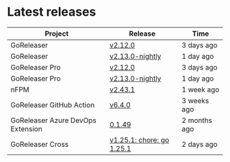 # Latest releases

| Project                           | Release                                                                                         | Time        |
| --------------------------------- | ----------------------------------------------------------------------------------------------- | ----------- |
| GoReleaser | [v2.12.0](https://github.com/goreleaser/goreleaser/releases/tag/v2.12.0) | 3 days ago |
| GoReleaser | [v2.13.0-nightly](https://github.com/goreleaser/goreleaser/releases/tag/nightly) | 1 day ago |
| GoReleaser Pro | [v2.12.0](https://github.com/goreleaser/goreleaser-pro/releases/tag/v2.12.0) | 3 days ago |
| GoReleaser Pro | [v2.13.0-nightly](https://github.com/goreleaser/goreleaser-pro/releases/tag/nightly) | 1 day ago |
| nFPM | [v2.43.1](https://github.com/goreleaser/nfpm/releases/tag/v2.43.1) | 1 week ago |
| GoReleaser GitHub Action | [v6.4.0](https://github.com/goreleaser/goreleaser-action/releases/tag/v6.4.0) | 3 weeks ago |
| GoReleaser Azure DevOps Extension | [0.1.49](https://github.com/goreleaser/goreleaser-azure-devops-extension/releases/tag/0.1.49) | 2 months ago |
| GoReleaser Cross | [v1.25.1: chore: go 1.25.1](https://github.com/goreleaser/goreleaser-cross/releases/tag/v1.25.1) | 2 days ago |
